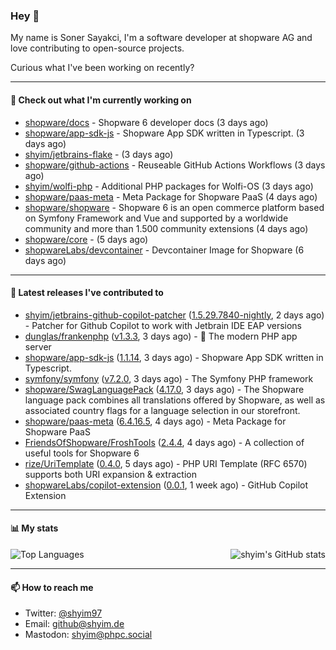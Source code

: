 ### Hey 👋

My name is Soner Sayakci, I'm a software developer at shopware AG and love contributing to open-source projects.

Curious what I've been working on recently?

---

#### 👷 Check out what I'm currently working on

- [shopware/docs](https://github.com/shopware/docs) - Shopware 6 developer docs (3 days ago)
- [shopware/app-sdk-js](https://github.com/shopware/app-sdk-js) - Shopware App SDK written in Typescript. (3 days ago)
- [shyim/jetbrains-flake](https://github.com/shyim/jetbrains-flake) -  (3 days ago)
- [shopware/github-actions](https://github.com/shopware/github-actions) - Reuseable GitHub Actions Workflows (3 days ago)
- [shyim/wolfi-php](https://github.com/shyim/wolfi-php) - Additional PHP packages for Wolfi-OS (3 days ago)
- [shopware/paas-meta](https://github.com/shopware/paas-meta) - Meta Package for Shopware PaaS (4 days ago)
- [shopware/shopware](https://github.com/shopware/shopware) - Shopware 6 is an open commerce platform based on Symfony Framework and Vue and supported by a worldwide community and more than 1.500 community extensions (4 days ago)
- [shopware/core](https://github.com/shopware/core) -  (5 days ago)
- [shopwareLabs/devcontainer](https://github.com/shopwareLabs/devcontainer) - Devcontainer Image for Shopware (6 days ago)

---

#### 🔭 Latest releases I've contributed to

- [shyim/jetbrains-github-copilot-patcher](https://github.com/shyim/jetbrains-github-copilot-patcher) ([1.5.29.7840-nightly](https://github.com/shyim/jetbrains-github-copilot-patcher/releases/tag/1.5.29.7840-nightly), 2 days ago) - Patcher for Github Copilot to work with Jetbrain IDE EAP versions
- [dunglas/frankenphp](https://github.com/dunglas/frankenphp) ([v1.3.3](https://github.com/dunglas/frankenphp/releases/tag/v1.3.3), 3 days ago) - 🧟 The modern PHP app server
- [shopware/app-sdk-js](https://github.com/shopware/app-sdk-js) ([1.1.14](https://github.com/shopware/app-sdk-js/releases/tag/1.1.14), 3 days ago) - Shopware App SDK written in Typescript.
- [symfony/symfony](https://github.com/symfony/symfony) ([v7.2.0](https://github.com/symfony/symfony/releases/tag/v7.2.0), 3 days ago) - The Symfony PHP framework
- [shopware/SwagLanguagePack](https://github.com/shopware/SwagLanguagePack) ([4.17.0](https://github.com/shopware/SwagLanguagePack/releases/tag/4.17.0), 3 days ago) - The Shopware language pack combines all translations offered by Shopware, as well as associated country flags for a language selection in our storefront.
- [shopware/paas-meta](https://github.com/shopware/paas-meta) ([6.4.16.5](https://github.com/shopware/paas-meta/releases/tag/6.4.16.5), 4 days ago) - Meta Package for Shopware PaaS
- [FriendsOfShopware/FroshTools](https://github.com/FriendsOfShopware/FroshTools) ([2.4.4](https://github.com/FriendsOfShopware/FroshTools/releases/tag/2.4.4), 4 days ago) - A collection of useful tools for Shopware 6
- [rize/UriTemplate](https://github.com/rize/UriTemplate) ([0.4.0](https://github.com/rize/UriTemplate/releases/tag/0.4.0), 5 days ago) - PHP URI Template (RFC 6570) supports both URI expansion &amp; extraction
- [shopwareLabs/copilot-extension](https://github.com/shopwareLabs/copilot-extension) ([0.0.1](https://github.com/shopwareLabs/copilot-extension/releases/tag/0.0.1), 1 week ago) - GitHub Copilot Extension

---

#### 📊 My stats

<img align="right" alt="shyim's GitHub stats" src="https://github-readme-stats.vercel.app/api?username=shyim&count_private=1&show_icons=true&" />

![Top Languages](https://github-readme-stats.vercel.app/api/top-langs/?username=shyim)

---

#### 📫 How to reach me

- Twitter: [@shyim97](https://twitter.com/shyim97)
- Email: [github@shyim.de](mailto://github@shyim.de)
- Mastodon: <a rel="me" href="https://phpc.social/@shyim">shyim@phpc.social</a>
